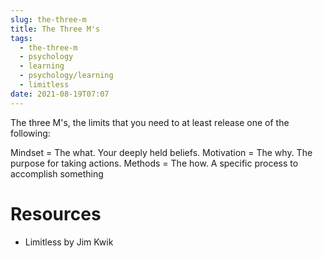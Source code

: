 ```yaml
---
slug: the-three-m
title: The Three M's
tags:
  - the-three-m
  - psychology
  - learning
  - psychology/learning
  - limitless
date: 2021-08-19T07:07
---
```



The three M's, the limits that you need to at least release one of the
following:

Mindset     = The what. Your deeply held beliefs.
Motivation  = The why. The purpose for taking actions.
Methods     = The how. A specific process to accomplish something

# Resources

- Limitless by Jim Kwik

